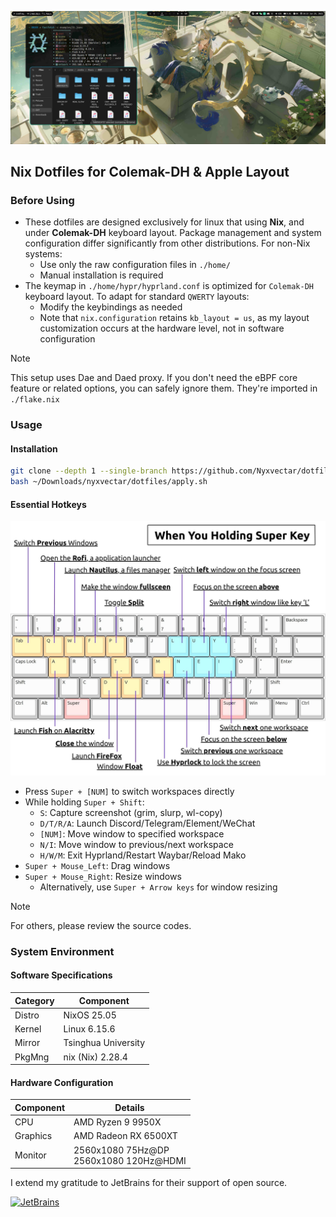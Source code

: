 ![Preview](https://github.com/Nyxvectar/media/blob/main/dotfiles/dotfilesPreview.jpg)
## Nix Dotfiles for Colemak-DH & Apple Layout
### Before Using
- These dotfiles are designed exclusively for linux that using **Nix**, and under **Colemak-DH** keyboard layout. Package management and system configuration differ significantly from other distributions. For non-Nix systems:
  - Use only the raw configuration files in `./home/`
  - Manual installation is required
- The keymap in `./home/hypr/hyprland.conf` is optimized for `Colemak-DH` keyboard layout. To adapt for standard `QWERTY` layouts:
  - Modify the keybindings as needed
  - Note that `nix.configuration` retains `kb_layout = us`, as my layout customization occurs at the hardware level, not in software configuration

> [!NOTE]
> This setup uses Dae and Daed proxy. If you don't need the eBPF core feature or related options, you can safely ignore them. They're imported in `./flake.nix`

### Usage
#### Installation
```bash
git clone --depth 1 --single-branch https://github.com/Nyxvectar/dotfiles.git ~/Downloads/nyxvectar/dotfiles/
bash ~/Downloads/nyxvectar/dotfiles/apply.sh
```
#### Essential Hotkeys
![Hotkeys](https://github.com/Nyxvectar/media/blob/main/dotfiles/superUsage.jpg)
- Press `Super + [NUM]` to switch workspaces directly
- While holding `Super + Shift`:
  - `S`: Capture screenshot (grim, slurp, wl-copy)
  - `D/T/R/A`: Launch Discord/Telegram/Element/WeChat
  - `[NUM]`: Move window to specified workspace
  - `N/I`: Move window to previous/next workspace
  - `H/W/M`: Exit Hyprland/Restart Waybar/Reload Mako
- `Super + Mouse_Left`: Drag windows
- `Super + Mouse_Right`: Resize windows
  - Alternatively, use `Super + Arrow keys` for window resizing

> [!NOTE]
> For others, please review the source codes.

### System Environment
#### Software Specifications
| Category | Component           |
|----------|---------------------|
| Distro   | NixOS 25.05         |
| Kernel   | Linux 6.15.6        |
| Mirror   | Tsinghua University |
| PkgMng   | nix (Nix) 2.28.4    |

#### Hardware Configuration

| Component | Details                                      |
|-----------|----------------------------------------------|
| CPU       | AMD Ryzen 9 9950X                            |
| Graphics  | AMD Radeon RX 6500XT                         |
| Monitor   | 2560x1080 75Hz@DP <br/> 2560x1080 120Hz@HDMI |

I extend my gratitude to JetBrains for their support of open source.

[![JetBrains](https://resources.jetbrains.com/storage/products/company/brand/logos/jb_beam.svg)](https://jb.gg/OpenSourceSupport)
